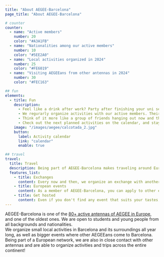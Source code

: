```yaml
---
title: "About AEGEE-Barcelona"
page_title: "About AEGEE-Barcelona"

# counter
counter:
  - name: "Active members"
    number: 20
    color: "#A3A1FB"
  - name: "Nationalities among our active members"
    number: 10
    color: "#5EE2A0"
  - name: "Local activities organized in 2024"
    number: 25
    color: "#FE6019"
  - name: "Visiting AEGEEans from other antennas in 2024"
    number: 30
    color: "#FEC163"

## fun
elements:
  - title: Fun
    description:
      - Feel like a drink after work? Party after finishing your uni semester? Chill out with board games? Go hiking far away from the city? All of them and much more? We've got you covered ;)
      - We regurarly organize activities with our active members. Their price is not included with your AEGEE-Barcelona membership, but we usually try to make them very low-budget and look out for the best deals.
      - Think of it more like a group of friends hanging out now and then. We are always happy to have new people join in, and everyone is welcome to suggest new plans!
      - Check out the next planned activities on the calendar, and stay tuned on our social media for any announcement.
    image: "/images/aegee/calcotada_2.jpg"
    button:
      label: Activity calendar
      link: "calendar"
      enable: true

## travel
travel:
  title: Travel
  description: Being part of AEGEE-Barcelona makes traveling around Europe very easy, affordable, and fun!!
  features_list:
    - title: Exchanges
      content: Every now and then, we organize an exchange with another antenna. That means that some members from that city visit us here for a few days and, in return, we get to visit them back.<br/> The hosting antenna is usually responsible for finding cheap accommodation for the incoming people, organizing city tours and other activities.
    - title: European events
      content: As a member of AEGEE-Barcelona, you can apply to other events in Europe. These include the very popular [Summer Universities](summer-universities), but also dozens of [other events ](european-events) happening throught the continent all year round.<br/>There are all type of European events in AEGEE to suit all personalities, get ready to start packing!
    - title: Get hosted
      content: Even if you don't find any event that suits your tastes, with AEGEE you will soon have a large network of friends across Europe, that will surely be happy to have you visit them.<br/>You can even contact directly any active [AEGEE antenna](https://my.aegee.eu/bodies) to tell them about your intention to visit their city. They will be glad to meet you, and will help you move around, find cheap accommodation (maybe even host you for free) and show you around the city. We have done it plenty of times with other AEGEEans visiting Barcelona!
---
```


AEGEE-Barcelona is one of the [80+ active antennas of AEGEE in Europe](https://my.aegee.eu/bodies), and one of the oldest ones. We are open to students and young people from all backgrounds and nationalities.
\
We organize small local activities in Barcelona and its surroundings all year long, as well as bigger events where other AEGEEans come to Barcelona. Being part of a European network, we are also in close contact with other antennas and are able to organize activities and trips across the entire continent!
